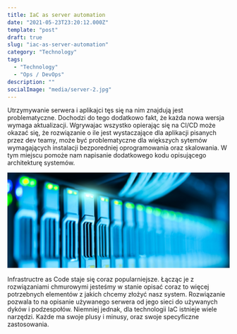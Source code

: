 ```yaml
---
title: IaC as server automation
date: "2021-05-23T23:20:12.000Z"
template: "post"
draft: true
slug: "iac-as-server-automation"
category: "Technology"
tags:
  - "Technology"
  - "Ops / DevOps"
description: ""
socialImage: "media/server-2.jpg"
---
```

Utrzymywanie serwera i aplikajci tęs się na nim znajdują jest problematyczne. Dochodzi do tego dodatkowo fakt, że każda nowa wersja wymaga aktualizacji. Wgrywajac wszystko opierając się na CI/CD może okazać się, że rozwiązanie o ile jest wystaczające dla aplikacji pisanych przez dev teamy, może być problematyczne dla większych sytemów wymagających instalacji bezporedniej oprogramowania oraz skalowania. W tym miejscu pomoże nam napisanie dodatkowego kodu opisującego architekturę systemów. 

![Infrastructure as Code](/media/server-2.jpg)

Infrastructre as Code staje się coraz popularniejsze. Łącząc je z rozwiązaniami chmurowymi jesteśmy w stanie opisać coraz to więcej potrzebnych elementów z jakich chcemy złożyć nasz system. Rozwiązanie pozwala to na opisanie używanego serwera od jego sieci do używanych dyków i podzespołów. Niemniej jednak, dla technologii IaC istnieje wiele narzędzi. Każde ma swoje plusy i minusy, oraz swoje specyficzne zastosowania.